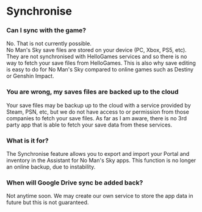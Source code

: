 # Synchronise

### Can I sync with the game?
No. That is not currently possible. \
No Man's Sky save files are stored on your device (PC, Xbox, PS5, etc). They are not synchronised with HelloGames services and so there is no way to fetch your save files from HelloGames. This is also why save editing is easy to do for No Man's Sky compared to online games such as Destiny or Genshin Impact.

### You are wrong, my saves files are backed up to the cloud
Your save files may be backup up to the cloud with a service provided by Steam, PSN, etc, but we do not have access to or permission from those companies to fetch your save files. As far as I am aware, there is no 3rd party app that is able to fetch your save data from these services.

### What is it for?
The Synchronise feature allows you to export and import your Portal and inventory in the Assistant for No Man's Sky apps. This function is no longer an online backup, due to instability. 

### When will Google Drive sync be added back?
Not anytime soon. We may create our own service to store the app data in future but this is not guaranteed.